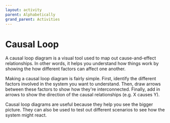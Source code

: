 ```yaml
---
layout: activity
parent: Alphabetically
grand_parent: Activities
---
```

# Causal Loop
A causal loop diagram is a visual tool used to map out cause-and-effect relationships. In other words, it helps you understand how things work by showing the how different factors can affect one another.

Making a causal loop diagram is fairly simple. First, identify the different factors involved in the system you want to understand. Then, draw arrows between these factors to show how they're interconnected. Finally, add in arrows to show the direction of the causal relationships (e.g. X causes Y).

Causal loop diagrams are useful because they help you see the bigger picture. They can also be used to test out different scenarios to see how the system might react.